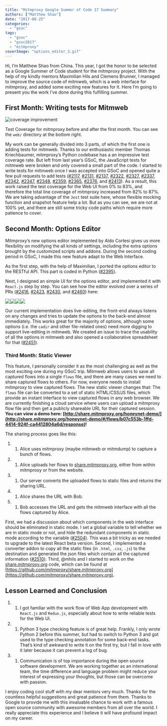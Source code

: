 ```yaml
---
title: "Mitmproxy Google Summer of Code 17 Summary"
authors: ["Matthew Shao"]
date: "2017-08-25"
categories: 
  - "gsoc"
tags: 
  - "gsoc"
  - "gsoc2017"
  - "mitmproxy"
coverImage: "options_editor_3.gif"
---
```


Hi, I’m Matthew Shao from China. This year, I got the honor to be selected as a Google Summer of Code student for the mitmproxy project. With the help of my kindly mentors Maximilian Hils and Clemens Brunner, I managed to improve the source code of mitmweb, which is a web interface for mitmproxy, and added some exciting new features for it. Here I’m going to present you the work I’ve done during this fulfilling summer.

## First Month: Writing tests for Mitmweb

![coverage improvement](images/coverage.png)

Test Coverage for mitmproxy before and after the first month. You can see the `web/` directory at the bottom right.

My work can be generally divided into 3 parts, of which the first one is adding tests for mitmweb. Thanks to our enthusiastic member Thomas Kriechbaumer, mitmproxy’s Python codebase has a an impressive test coverage rate. But left from last year’s GSoC, the JavaScript tests for mitmweb were broken and only covered a small part of the code. I started to write tests for mitmweb once I was accepted into GSoC and opened quite a few pull requests to add tests ([#2117](https://github.com/mitmproxy/mitmproxy/pull/2117), [#2131](https://github.com/mitmproxy/mitmproxy/pull/2131), [#2137](https://github.com/mitmproxy/mitmproxy/pull/2137), [#2322](https://github.com/mitmproxy/mitmproxy/pull/2322), [#2327](https://github.com/mitmproxy/mitmproxy/pull/2327), [#2337](https://github.com/mitmproxy/mitmproxy/pull/2337), [#2342](https://github.com/mitmproxy/mitmproxy/pull/2342), [#2347](https://github.com/mitmproxy/mitmproxy/pull/2347), [#2348](https://github.com/mitmproxy/mitmproxy/pull/2348), [#2359](https://github.com/mitmproxy/mitmproxy/pull/2359), [#2365](https://github.com/mitmproxy/mitmproxy/pull/2365), [#2376](https://github.com/mitmproxy/mitmproxy/pull/2376), and [#2413](https://github.com/mitmproxy/mitmproxy/pull/2413)). As a result, this work raised the test coverage for the Web UI from 0% to 83%, and therefore the total line coverage of mitmproxy increased from 82% to 87%. We are taking advantage of the `Jest` test suite here, whose flexible mocking function and snapshot feature help a lot. But as you can see, we are not at 100% yet, and there are still some tricky code paths which require more patience to cover.

## Second Month: Options Editor

Mitmproxy’s new options editor implemented by Aldo Cortesi gives us more flexibility on modifying the all kinds of settings, including the extra options brought by the customized scripts and addons. During the second coding period in GSoC, I made this new feature adapt to the Web Interface.

As the first step, with the help of Maximilian, I ported the options editor to the RESTful API. This part is coded in Python ([#2395](https://github.com/mitmproxy/mitmproxy/pull/2395)).

Next, I designed an simple UI for the options editor, and implemented it with `React.js` step by step. You can see how the editor evolved over a series of PRs ([#2416](https://github.com/mitmproxy/mitmproxy/pull/2416), [#2423](https://github.com/mitmproxy/mitmproxy/pull/2423), [#2430](https://github.com/mitmproxy/mitmproxy/pull/2430), and [#2460](https://github.com/mitmproxy/mitmproxy/pull/2460)) here:

![](images/options_editor_1.gif)![](images/options_editor_2.gif)![](images/options_editor_3.gif)![](images/options_editor_4.gif)

Our current implementation does live-editing, the front-end always listens on any changes and tries to update the options to the back-end almost immediately. This works great for the majority of options, although some options (i.e. the `cadir` and other file-related ones) need more digging to support live-editing in mitmweb. We created an issue to trace the usability of all the options in mitmweb and also opened a collaborative spreadsheet for that ([#2451](https://github.com/mitmproxy/mitmproxy/issues/2451)).

### Third Month: Static Viewer

This feature, I personally consider it as the most challenging as well as the most exciting one during my GSoC trip. Mitmweb allows users to save all captured flows into a single `flows` file, and there are many cases we need to share captured flows to others. For now, everyone needs to install mitmproxy to view captured flows. The new static viewer changes that: The `flows` file can be converted to a set of static HTML/CSS/JS files, which provide an instant interface to view captured flows in any web browser. We are currently finishing a cloud service where users can upload a mitmproxy flow file and then get a publicly shareable URL for their captured session. **You can view a demo here: [http://share.mitmproxy.org/honeynet-demo/](http://share.mitmproxy.org/honeynet-demo/#/flows/b07c553b-1ffd-4414-924f-ca4412804a6d/response)!**

The sharing process goes like this:

1. 1. Alice uses mitmproxy (maybe mitmweb or mitmdump) to capture a bunch of flows.

1. 1. Alice uploads her flows to [share.mitmproxy.org](http://share.mitmproxy.org), either from within mitmproxy or from the website.

1. 1. Our server converts the uploaded flows to static files and returns the sharing URL.

1. 1. Alice shares the URL with Bob.

1. 1. Bob accesses the URL and gets the mitmweb interface with all the flows captured by Alice.

First, we had a discussion about which components in the web interface should be eliminated in static mode. I set a global variable to tell whether we are in static mode or not, and hide the redundant components in static mode according to the variable ([#2504](https://github.com/mitmproxy/mitmproxy/pull/2504)). This was a bit tricky as we needed to upgrade to the latest React beta version. Second, I implemented a converter addon to copy all the static files (in `.html`, `.css`, `.js`) to the destination and generated the json files which contain all the captured information ([#2510](https://github.com/mitmproxy/mitmproxy/pull/2510)). Third, @mhils and I started to work on the [share.mitmproxy.org](http://share.mitmproxy.org) code, which can be found at [https://github.com/mitmproxy/share.mitmproxy.org](https://github.com/mitmproxy/share.mitmproxy.org).

## Lesson Learned and Conclusion

1. 1. I got familiar with the work flow of Web App development with `React.js` and `Redux.js`, especially about how to write reliable tests for the Web UI.

1. 1. Python 3 type checking feature is of great help. Frankly, I only wrote Python 2 before this summer, but had to switch to Python 3 and got used to the type checking annotation for some back-end tasks. That’s kind of awkward to write it on the first try, but I fall in love with it later because it can prevent a log of bug.

1. 1. Communication is of top importance during the open source software development. We are working together as an international team, the time difference and language problem might reduce your interest of expressing your thoughts, but those can be overcome with passion.

I enjoy coding cool stuff with my dear mentors very much. Thanks for the countless helpful suggestions and great patience from them. Thanks to Google to provide me with this invaluable chance to work with a famous open source community with awesome members from all over the world. I really appreciate this experience and I believe it will have profound impact on my career.
